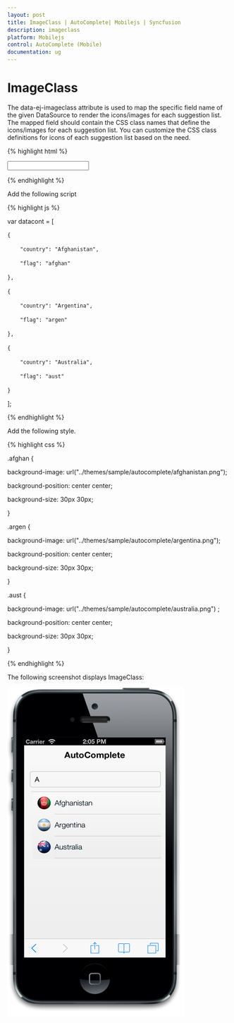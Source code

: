 ```yaml
---
layout: post
title: ImageClass | AutoComplete| Mobilejs | Syncfusion
description: imageclass
platform: Mobilejs
control: AutoComplete (Mobile) 
documentation: ug
---
```


# ImageClass

The data-ej-imageclass attribute is used to map the specific field name of the given DataSource to render the icons/images for each suggestion list. The mapped field should contain the CSS class names that define the icons/images for each suggestion list. You can customize the CSS class definitions for icons of each suggestion list based on the need.

{% highlight html %}

<input id="autocomplete_sample" data-role="ejmautocomplete" data-ej-datasource="window.datacont" data-ej-fields-text="country" data-ej-imageclass="flag" />

{% endhighlight %}

Add the following script

{% highlight js %}

var datacont = [

    {

        "country": "Afghanistan",

        "flag": "afghan"

    },

    {

        "country": "Argentina",

        "flag": "argen"

    },

    {

        "country": "Australia",

        "flag": "aust"

    }
];

{% endhighlight %}



Add the following style.

{% highlight css %}

.afghan {

background-image: url("../themes/sample/autocomplete/afghanistan.png");

background-position: center center;

background-size: 30px 30px;

}

.argen {

background-image: url("../themes/sample/autocomplete/argentina.png");

background-position: center center;

background-size: 30px 30px;

}

.aust {

background-image: url("../themes/sample/autocomplete/australia.png") ;

background-position: center center;

background-size: 30px 30px;

}

{% endhighlight %}

The following screenshot displays ImageClass:

![](Image-customization_images/Image-customization_img2.png)